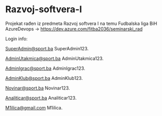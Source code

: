 # Razvoj-softvera-I

Projekat rađen iz predmeta Razvoj softvera I na temu Fudbalska liga BiH 
AzureDevops -> https://dev.azure.com/fitba2036/seminarski_rad

Login info:

SuperAdmin@sport.ba
SuperAdmin123.

AdminUtakmica@sport.ba
AdminUtakmica123.

AdminIgrac@sport.ba
AdminIgrac123.

AdminKlub@sport.ba
AdminKlub123.

Novinar@sport.ba
Novinar123.

Analiticar@sport.ba
Analiticar123.

M1ilica@gmail.com
M1ilica.
